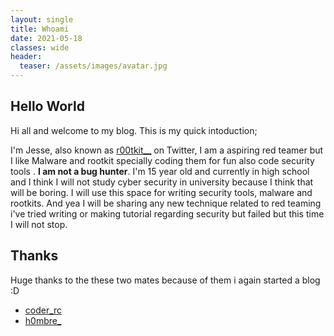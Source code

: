 ```yaml
---
layout: single
title: Whoami 
date: 2021-05-18
classes: wide
header:
  teaser: /assets/images/avatar.jpg
--- 
```



## Hello World
Hi all and welcome to my blog. This is my quick intoduction;

I'm Jesse, also known as [r00tkit__](https://twitter.com/r00tkit__) on Twitter, I am a aspiring red teamer but I like Malware and rootkit specially coding them for fun also code security tools . **I am not a bug hunter**.
I'm 15 year old and currently in high school and I think I will not study cyber security in university because I think that will be boring. I will use this space for writing security tools, malware and rootkits.
And yea I will be sharing any new technique related to red teaming i've tried writing or making tutorial regarding security but failed but this time I will not stop.


## Thanks 
Huge thanks to the these two mates because of them i again started a blog :D 

+ [coder_rc](https://twitter.com/coder_rc)
+ [h0mbre_](https://twitter.com/h0mbre_)
